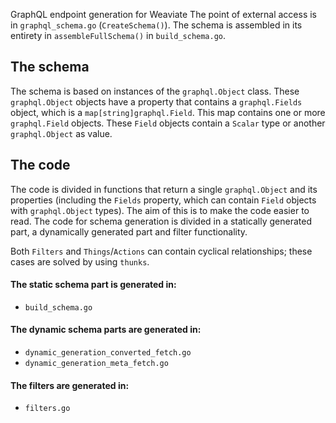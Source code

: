  GraphQL endpoint generation for Weaviate
The point of external access is in `graphql_schema.go` (`CreateSchema()`). The schema is assembled in its entirety in `assembleFullSchema()` in `build_schema.go`.

## The schema
The schema is based on instances of the `graphql.Object` class. These `graphql.Object` objects have a property that contains a `graphql.Fields` object, which is a `map[string]graphql.Field`. This map contains one or more `graphql.Field` objects. These `Field` objects contain a `Scalar` type or another `graphql.Object` as value. 

## The code
The code is divided in functions that return a single `graphql.Object` and its properties (including the `Fields` property, which can contain `Field` objects with `graphql.Object` types). The aim of this is to make the code easier to read. The code for schema generation is divided in a statically generated part, a dynamically generated part and filter functionality.

Both `Filters` and `Things`/`Actions` can contain cyclical relationships; these cases are solved by using `thunks`.

#### The static schema part is generated in: 
- `build_schema.go` 

#### The dynamic schema parts are generated in: 
- `dynamic_generation_converted_fetch.go`
- `dynamic_generation_meta_fetch.go`

#### The filters are generated in:
- `filters.go`
